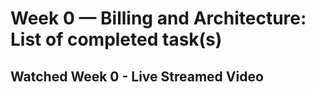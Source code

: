 # Week 0 — Billing and Architecture: List of completed task(s)

## Watched Week 0 - Live Streamed Video



